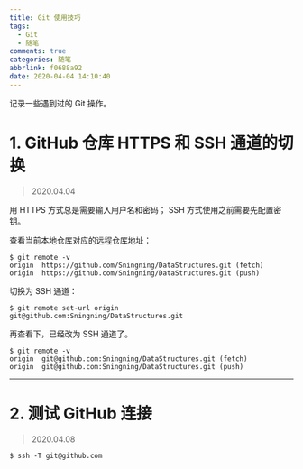 ```yaml
---
title: Git 使用技巧
tags:
  - Git
  - 随笔
comments: true
categories: 随笔
abbrlink: f0688a92
date: 2020-04-04 14:10:40
---
```


记录一些遇到过的 Git 操作。

<!-- more -->

# 1. GitHub 仓库 HTTPS 和 SSH 通道的切换

> 2020.04.04

用 HTTPS 方式总是需要输入用户名和密码； SSH 方式使用之前需要先配置密钥。

查看当前本地仓库对应的远程仓库地址：

```git
$ git remote -v
origin  https://github.com/Sningning/DataStructures.git (fetch)
origin  https://github.com/Sningning/DataStructures.git (push)
```

切换为 SSH 通道：

```git
$ git remote set-url origin git@github.com:Sningning/DataStructures.git
```

再查看下，已经改为 SSH 通道了。

```git
$ git remote -v
origin  git@github.com:Sningning/DataStructures.git (fetch)
origin  git@github.com:Sningning/DataStructures.git (push)
```

---

# 2. 测试 GitHub 连接

> 2020.04.08

```git
$ ssh -T git@github.com
```
